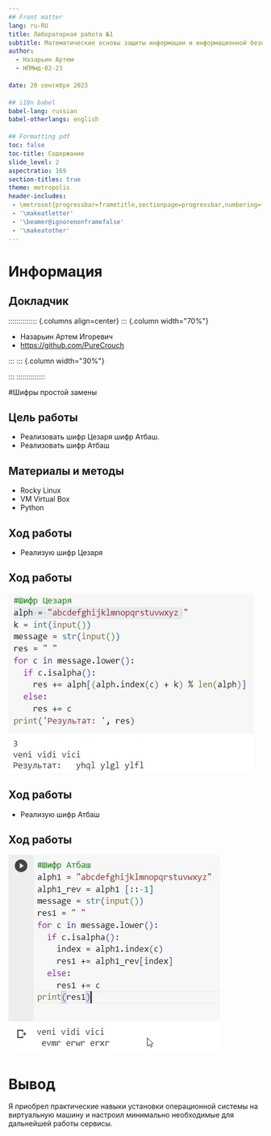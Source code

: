 ```yaml
---
## Front matter
lang: ru-RU
title: Лабораторная работа №1
subtitle: Математические основы защиты информации и информационной безопасности
author:
  - Назарьин Артем 
  - НПМмд-02-23
  
date: 20 сентября 2023

## i18n babel
babel-lang: russian
babel-otherlangs: english

## Formatting pdf
toc: false
toc-title: Содержание
slide_level: 2
aspectratio: 169
section-titles: true
theme: metropolis
header-includes:
 - \metroset{progressbar=frametitle,sectionpage=progressbar,numbering=fraction}
 - '\makeatletter'
 - '\beamer@ignorenonframefalse'
 - '\makeatother'
---
```


# Информация

## Докладчик

:::::::::::::: {.columns align=center}
::: {.column width="70%"}

  * Назарьин Артем Игоревич
  * <https://github.com/PureCrouch>

:::
::: {.column width="30%"}


:::
::::::::::::::

#Шифры простой замены

## Цель работы
- Реализовать шифр Цезаря шифр Атбаш.
- Реализовать шифр Атбаш

## Материалы и методы
- Rocky Linux
- VM Virtual Box
- Python

## Ход работы
- Реализую шифр Цезаря

## Ход работы

![Шифр Цезаря](./image/1.png)

## Ход работы 
- Реализую шифр Атбаш

## Ход работы 

![Шифр Атбаш](./image/2.png)

# Вывод

Я приобрел практические навыки установки операционной системы на виртуальную машину и настроил минимально необходимые для дальнейшей работы сервисы.

